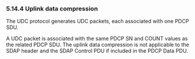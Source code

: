 ### 5.14.4 Uplink data compression

The UDC protocol generates UDC packets, each associated with one PDCP
SDU.

A UDC packet is associated with the same PDCP SN and COUNT values as the
related PDCP SDU. The uplink data compression is not applicable to the
SDAP header and the SDAP Control PDU if included in the PDCP Data PDU.